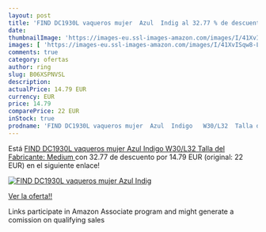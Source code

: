 ```yaml
---
layout: post
title: 'FIND DC1930L vaqueros mujer  Azul  Indig al 32.77 % de descuento'
date: 
thumbnailImage: 'https://images-eu.ssl-images-amazon.com/images/I/41XvISqw8-L._SL200_.jpg'
images: [ 'https://images-eu.ssl-images-amazon.com/images/I/41XvISqw8-L._SL200_.jpg' ]
comments: true
category: ofertas
author: ring
slug: B06XSPNVSL
description:
actualPrice: 14.79 EUR
currency: EUR
price: 14.79
comparePrice: 22 EUR
inStock: true
prodname: 'FIND DC1930L vaqueros mujer  Azul  Indigo   W30/L32  Talla del Fabricante: Medium '
---
```


Está [FIND DC1930L vaqueros mujer  Azul  Indigo   W30/L32  Talla del Fabricante: Medium ](https://www.amazon.es/dp/B06XSPNVSL/?tag=tolees-21) con 32.77 de descuento por 14.79 EUR (original: 22 EUR) en el siguiente enlace!

[![FIND DC1930L vaqueros mujer  Azul  Indig](https://images-eu.ssl-images-amazon.com/images/I/41XvISqw8-L._SL200_.jpg)](https://www.amazon.es/dp/B06XSPNVSL/?tag=tolees-21)

[Ver la oferta!!](https://www.amazon.es/dp/B06XSPNVSL/?tag=tolees-21)

Links participate in Amazon Associate program and might generate a comission on qualifying sales


